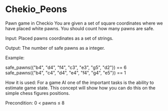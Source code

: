 # Chekio_Peons
Pawn game in Checkio
 You are given a set of square coordinates where we have placed white pawns. You should count how many pawns are safe.

Input: Placed pawns coordinates as a set of strings.

Output: The number of safe pawns as a integer.

Example:

safe_pawns({"b4", "d4", "f4", "c3", "e3", "g5", "d2"}) == 6
safe_pawns({"b4", "c4", "d4", "e4", "f4", "g4", "e5"}) == 1

How it is used: For a game AI one of the important tasks is the ability to estimate game state. This concept will show how you can do this on the simple chess figures positions.

Precondition:
0 < pawns ≤ 8
